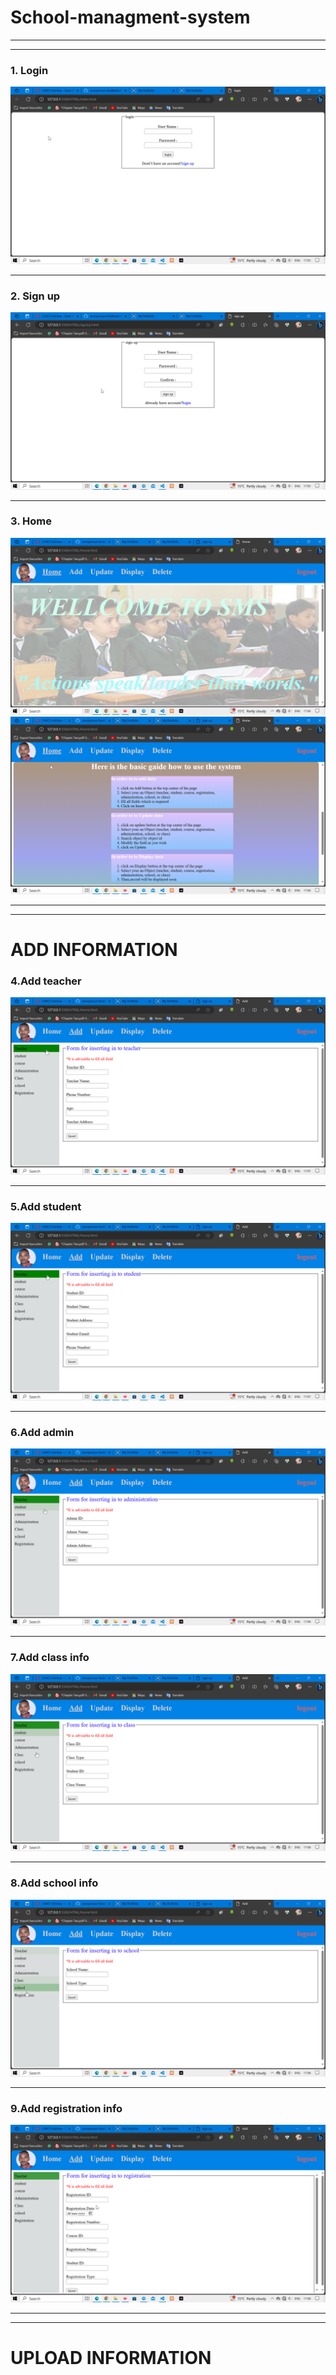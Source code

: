# School-managment-system

<hr/>
<hr/>

### 1. Login 
![image](https://github.com/HabtamuArgeta/School-managment-system/blob/master/IMAGES/2023-09-26%2017-05-10-68.png)

<hr />

### 2. Sign up
![image](https://github.com/HabtamuArgeta/School-managment-system/blob/master/IMAGES/2023-09-26%2017-05-19-81.png)

<hr />

### 3. Home 
![image](https://github.com/HabtamuArgeta/School-managment-system/blob/master/IMAGES/2023-09-26%2017-06-22-22.png)
![image](https://github.com/HabtamuArgeta/School-managment-system/blob/master/IMAGES/2023-09-26%2017-06-37-17.png)

<hr />
<hr/>

# ADD INFORMATION 
### 4.Add teacher
![image](https://github.com/HabtamuArgeta/School-managment-system/blob/master/IMAGES/2023-09-26%2017-07-11-98.png)

<hr/>

### 5.Add student
![image](https://github.com/HabtamuArgeta/School-managment-system/blob/master/IMAGES/2023-09-26%2017-07-53-95.png)

<hr/>

### 6.Add admin
![image](https://github.com/HabtamuArgeta/School-managment-system/blob/master/IMAGES/2023-09-26%2017-08-23-97.png)

<hr/>

### 7.Add class info
![image](https://github.com/HabtamuArgeta/School-managment-system/blob/master/IMAGES/2023-09-26%2017-08-33-81.png)

<hr/>

### 8.Add school info
![image](https://github.com/HabtamuArgeta/School-managment-system/blob/master/IMAGES/2023-09-26%2017-08-43-98.png)

<hr/>

### 9.Add registration info
![image](https://github.com/HabtamuArgeta/School-managment-system/blob/master/IMAGES/2023-09-26%2017-08-52-12.png)

<hr/>
<hr/>

# UPLOAD INFORMATION
